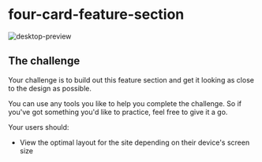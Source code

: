 # four-card-feature-section
![desktop-preview](https://github.com/ioddgamers/four-card-feature-section/assets/25953991/069f49de-436f-46c6-8037-af90cf8900e4)

## The challenge

Your challenge is to build out this feature section and get it looking as close to the design as possible.

You can use any tools you like to help you complete the challenge. So if you've got something you'd like to practice, feel free to give it a go.

Your users should:

- View the optimal layout for the site depending on their device's screen size
